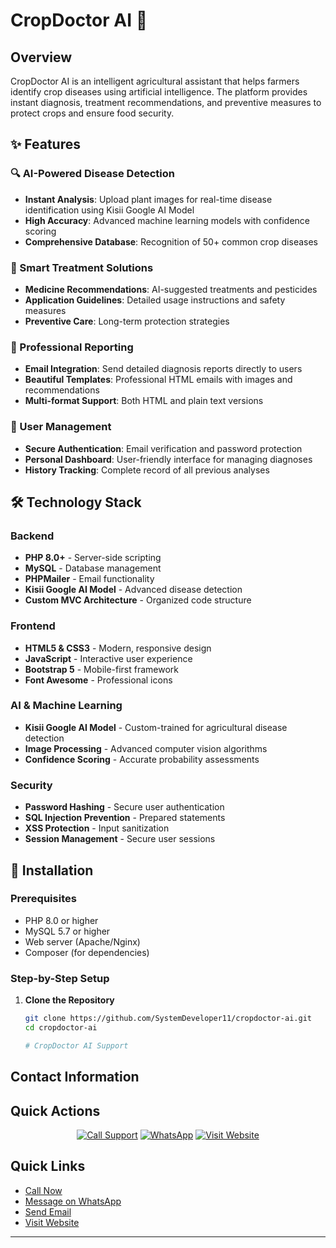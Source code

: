 # CropDoctor AI 🌱

## Overview

CropDoctor AI is an intelligent agricultural assistant that helps farmers identify crop diseases using artificial intelligence. The platform provides instant diagnosis, treatment recommendations, and preventive measures to protect crops and ensure food security.

## ✨ Features

### 🔍 AI-Powered Disease Detection
- **Instant Analysis**: Upload plant images for real-time disease identification using Kisii Google AI Model
- **High Accuracy**: Advanced machine learning models with confidence scoring
- **Comprehensive Database**: Recognition of 50+ common crop diseases

### 💊 Smart Treatment Solutions
- **Medicine Recommendations**: AI-suggested treatments and pesticides
- **Application Guidelines**: Detailed usage instructions and safety measures
- **Preventive Care**: Long-term protection strategies

### 📧 Professional Reporting
- **Email Integration**: Send detailed diagnosis reports directly to users
- **Beautiful Templates**: Professional HTML emails with images and recommendations
- **Multi-format Support**: Both HTML and plain text versions

### 👤 User Management
- **Secure Authentication**: Email verification and password protection
- **Personal Dashboard**: User-friendly interface for managing diagnoses
- **History Tracking**: Complete record of all previous analyses

## 🛠️ Technology Stack

### Backend
- **PHP 8.0+** - Server-side scripting
- **MySQL** - Database management
- **PHPMailer** - Email functionality
- **Kisii Google AI Model** - Advanced disease detection
- **Custom MVC Architecture** - Organized code structure

### Frontend
- **HTML5 & CSS3** - Modern, responsive design
- **JavaScript** - Interactive user experience
- **Bootstrap 5** - Mobile-first framework
- **Font Awesome** - Professional icons

### AI & Machine Learning
- **Kisii Google AI Model** - Custom-trained for agricultural disease detection
- **Image Processing** - Advanced computer vision algorithms
- **Confidence Scoring** - Accurate probability assessments

### Security
- **Password Hashing** - Secure user authentication
- **SQL Injection Prevention** - Prepared statements
- **XSS Protection** - Input sanitization
- **Session Management** - Secure user sessions


## 🚀 Installation

### Prerequisites
- PHP 8.0 or higher
- MySQL 5.7 or higher
- Web server (Apache/Nginx)
- Composer (for dependencies)

### Step-by-Step Setup

1. **Clone the Repository**
   ```bash
   git clone https://github.com/SystemDeveloper11/cropdoctor-ai.git
   cd cropdoctor-ai

   # CropDoctor AI Support

## Contact Information


## Quick Actions

<div align="center">

[![Call Support](https://img.shields.io/badge/CALL_SUPPORT-%2300A4FF?style=for-the-badge&logo=phone&logoColor=white)](tel:+254102273123)
[![WhatsApp](https://img.shields.io/badge/WHATSAPP-%2325D366?style=for-the-badge&logo=whatsapp&logoColor=white)](https://wa.me/254703917940)
[![Visit Website](https://img.shields.io/badge/WEBSITE-%23000000?style=for-the-badge&logo=google-chrome&logoColor=white)](https://cropdoctor.kesug.com)

</div>



## Quick Links

- [Call Now](tel:+254102273123)
- [Message on WhatsApp](https://wa.me/254703917940)
- [Send Email](mailto:remotaskfreelancer@gmail.com)
- [Visit Website](https://cropdoctor.kesug.com)

---

